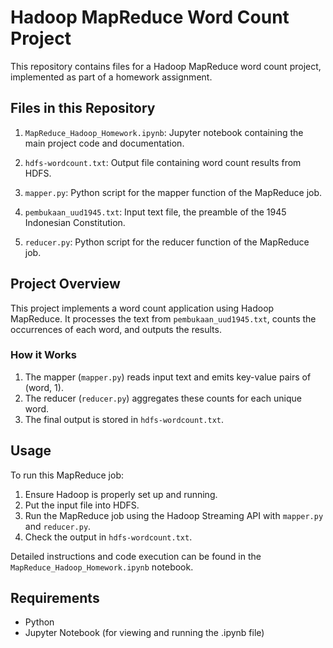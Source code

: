 # Hadoop MapReduce Word Count Project

This repository contains files for a Hadoop MapReduce word count project, implemented as part of a homework assignment.

## Files in this Repository

1. `MapReduce_Hadoop_Homework.ipynb`: Jupyter notebook containing the main project code and documentation.

2. `hdfs-wordcount.txt`: Output file containing word count results from HDFS.

3. `mapper.py`: Python script for the mapper function of the MapReduce job.

4. `pembukaan_uud1945.txt`: Input text file, the preamble of the 1945 Indonesian Constitution.

5. `reducer.py`: Python script for the reducer function of the MapReduce job.

## Project Overview

This project implements a word count application using Hadoop MapReduce. It processes the text from `pembukaan_uud1945.txt`, counts the occurrences of each word, and outputs the results.

### How it Works

1. The mapper (`mapper.py`) reads input text and emits key-value pairs of (word, 1).
2. The reducer (`reducer.py`) aggregates these counts for each unique word.
3. The final output is stored in `hdfs-wordcount.txt`.

## Usage

To run this MapReduce job:

1. Ensure Hadoop is properly set up and running.
2. Put the input file into HDFS.
3. Run the MapReduce job using the Hadoop Streaming API with `mapper.py` and `reducer.py`.
4. Check the output in `hdfs-wordcount.txt`.

Detailed instructions and code execution can be found in the `MapReduce_Hadoop_Homework.ipynb` notebook.

## Requirements

- Python
- Jupyter Notebook (for viewing and running the .ipynb file)
